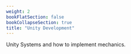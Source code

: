 ```yaml
---
weight: 2
bookFlatSection: false
bookCollapseSection: true
title: "Unity Development"
---
```

Unity Systems and how to implement mechanics.
